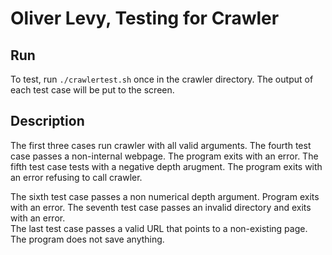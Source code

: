 # Oliver Levy, Testing for Crawler

## Run
To test, run `./crawlertest.sh` once in the crawler directory. The output of each test case will be put to the screen. 

## Description
The first three cases run crawler with all valid arguments. 
The fourth test case passes a non-internal webpage. The program exits with an error. 
The fifth test case tests with a negative depth arugment. The program exits with an error refusing to call crawler. 

The sixth test case passes a non numerical depth argument. Program exits with an error. 
The seventh test case passes an invalid directory and exits with an error.  
The last test case passes a valid URL that points to a non-existing page. The program does not save anything.
